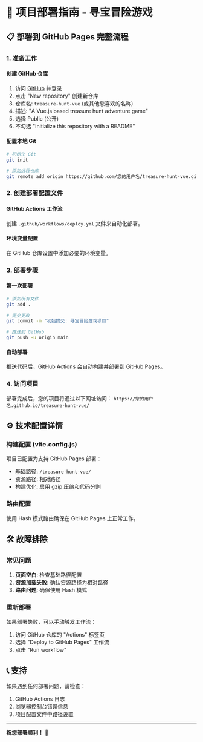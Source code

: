 # 🚀 项目部署指南 - 寻宝冒险游戏

## 📋 部署到 GitHub Pages 完整流程

### 1. 准备工作

#### 创建 GitHub 仓库
1. 访问 [GitHub](https://github.com) 并登录
2. 点击 "New repository" 创建新仓库
3. 仓库名: `treasure-hunt-vue` (或其他您喜欢的名称)
4. 描述: "A Vue.js based treasure hunt adventure game"
5. 选择 Public (公开)
6. 不勾选 "Initialize this repository with a README"

#### 配置本地 Git
```bash
# 初始化 Git
git init

# 添加远程仓库
git remote add origin https://github.com/您的用户名/treasure-hunt-vue.git
```

### 2. 创建部署配置文件

#### GitHub Actions 工作流
创建 `.github/workflows/deploy.yml` 文件来自动化部署。

#### 环境变量配置
在 GitHub 仓库设置中添加必要的环境变量。

### 3. 部署步骤

#### 第一次部署
```bash
# 添加所有文件
git add .

# 提交更改
git commit -m "初始提交: 寻宝冒险游戏项目"

# 推送到 GitHub
git push -u origin main
```

#### 自动部署
推送代码后，GitHub Actions 会自动构建并部署到 GitHub Pages。

### 4. 访问项目

部署完成后，您的项目将通过以下网址访问：
`https://您的用户名.github.io/treasure-hunt-vue/`

## ⚙️ 技术配置详情

### 构建配置 (vite.config.js)
项目已配置为支持 GitHub Pages 部署：
- 基础路径: `/treasure-hunt-vue/`
- 资源路径: 相对路径
- 构建优化: 启用 gzip 压缩和代码分割

### 路由配置
使用 Hash 模式路由确保在 GitHub Pages 上正常工作。

## 🛠️ 故障排除

### 常见问题
1. **页面空白**: 检查基础路径配置
2. **资源加载失败**: 确认资源路径为相对路径
3. **路由问题**: 确保使用 Hash 模式

### 重新部署
如果部署失败，可以手动触发工作流：
1. 访问 GitHub 仓库的 "Actions" 标签页
2. 选择 "Deploy to GitHub Pages" 工作流
3. 点击 "Run workflow"

## 📞 支持

如果遇到任何部署问题，请检查：
1. GitHub Actions 日志
2. 浏览器控制台错误信息
3. 项目配置文件中路径设置

---
**祝您部署顺利！** 🎉